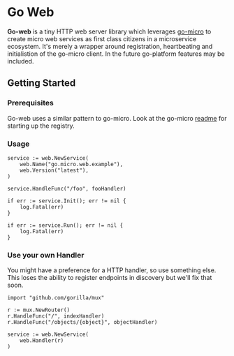 # Go Web

**Go-web** is a tiny HTTP web server library which leverages [go-micro](https://github.com/micro/go-micro) to create 
micro web services as first class citizens in a microservice ecosystem. It's merely a wrapper around registration, 
heartbeating and initialistion of the go-micro client. In the future go-platform features may be included.

## Getting Started

### Prerequisites

Go-web uses a similar pattern to go-micro. Look at the go-micro [readme](https://github.com/micro/go-micro) for 
starting up the registry.

### Usage

```golang
service := web.NewService(
	web.Name("go.micro.web.example"),
	web.Version("latest"),
)

service.HandleFunc("/foo", fooHandler)

if err := service.Init(); err != nil {
	log.Fatal(err)
}

if err := service.Run(); err != nil {
	log.Fatal(err)
}
```

### Use your own Handler

You might have a preference for a HTTP handler, so use something else. This loses the ability to register endpoints in discovery 
but we'll fix that soon.

```golang
import "github.com/gorilla/mux"

r := mux.NewRouter()
r.HandleFunc("/", indexHandler)
r.HandleFunc("/objects/{object}", objectHandler)

service := web.NewService(
	web.Handler(r)
)
```
